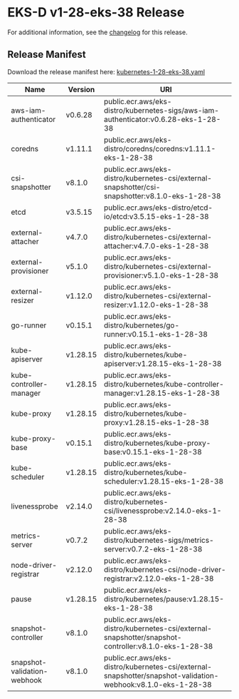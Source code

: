 # EKS-D v1-28-eks-38 Release

For additional information, see the [changelog](CHANGELOG-v1-28-eks-38.md) for this release.

## Release Manifest

Download the release manifest here: [kubernetes-1-28-eks-38.yaml](https://distro.eks.amazonaws.com/kubernetes-1-28/kubernetes-1-28-eks-38.yaml)

| Name | Version | URI |
|------|---------|-----|
| aws-iam-authenticator | v0.6.28 | public.ecr.aws/eks-distro/kubernetes-sigs/aws-iam-authenticator:v0.6.28-eks-1-28-38 |
| coredns | v1.11.1 | public.ecr.aws/eks-distro/coredns/coredns:v1.11.1-eks-1-28-38 |
| csi-snapshotter | v8.1.0 | public.ecr.aws/eks-distro/kubernetes-csi/external-snapshotter/csi-snapshotter:v8.1.0-eks-1-28-38 |
| etcd | v3.5.15 | public.ecr.aws/eks-distro/etcd-io/etcd:v3.5.15-eks-1-28-38 |
| external-attacher | v4.7.0 | public.ecr.aws/eks-distro/kubernetes-csi/external-attacher:v4.7.0-eks-1-28-38 |
| external-provisioner | v5.1.0 | public.ecr.aws/eks-distro/kubernetes-csi/external-provisioner:v5.1.0-eks-1-28-38 |
| external-resizer | v1.12.0 | public.ecr.aws/eks-distro/kubernetes-csi/external-resizer:v1.12.0-eks-1-28-38 |
| go-runner | v0.15.1 | public.ecr.aws/eks-distro/kubernetes/go-runner:v0.15.1-eks-1-28-38 |
| kube-apiserver | v1.28.15 | public.ecr.aws/eks-distro/kubernetes/kube-apiserver:v1.28.15-eks-1-28-38 |
| kube-controller-manager | v1.28.15 | public.ecr.aws/eks-distro/kubernetes/kube-controller-manager:v1.28.15-eks-1-28-38 |
| kube-proxy | v1.28.15 | public.ecr.aws/eks-distro/kubernetes/kube-proxy:v1.28.15-eks-1-28-38 |
| kube-proxy-base | v0.15.1 | public.ecr.aws/eks-distro/kubernetes/kube-proxy-base:v0.15.1-eks-1-28-38 |
| kube-scheduler | v1.28.15 | public.ecr.aws/eks-distro/kubernetes/kube-scheduler:v1.28.15-eks-1-28-38 |
| livenessprobe | v2.14.0 | public.ecr.aws/eks-distro/kubernetes-csi/livenessprobe:v2.14.0-eks-1-28-38 |
| metrics-server | v0.7.2 | public.ecr.aws/eks-distro/kubernetes-sigs/metrics-server:v0.7.2-eks-1-28-38 |
| node-driver-registrar | v2.12.0 | public.ecr.aws/eks-distro/kubernetes-csi/node-driver-registrar:v2.12.0-eks-1-28-38 |
| pause | v1.28.15 | public.ecr.aws/eks-distro/kubernetes/pause:v1.28.15-eks-1-28-38 |
| snapshot-controller | v8.1.0 | public.ecr.aws/eks-distro/kubernetes-csi/external-snapshotter/snapshot-controller:v8.1.0-eks-1-28-38 |
| snapshot-validation-webhook | v8.1.0 | public.ecr.aws/eks-distro/kubernetes-csi/external-snapshotter/snapshot-validation-webhook:v8.1.0-eks-1-28-38 |
